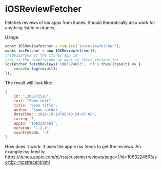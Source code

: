 # iOSReviewFetcher
Fetches reviews of ios apps from itunes. Should theoratically also work for anything listed on itunes,

Usage:

```javascript
const IOSReviewfetcher = require('iosreviewfetcher');
const iosFetcher = new IOSReviewfetcher();
//1063224663 is the itunes app id
//nl is the countrycode we want to fetch reviews for
iosFetcher.fetchReviews('1063224663', 'nl').then((result) => {
    console.log(result);
});
```

The result will look like:
```javascript
{ 
    id: '1368872528',
    text: "Some text",
    title: 'Some title',
    author: 'Some author',
    dateTime: '2016-10-18T05:43:54-07:00',
    rating: 5,
    appId: '1063324663',
    version: '1.2.1',
    countryCode: 'nl' 
}
```

How does it work:
It uses the apple rss feeds to get the reviews.
An example rss feed is: https://itunes.apple.com/nl/rss/customerreviews/page=1/id=1063224663/sortby=mostrecent/xml